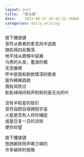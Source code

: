 ```yaml
---
layout: post
title:  "夜与歌"
date:    2022-08-25 20:43:32 +0800
categories: daily_writing
---
```


按下播放键  
音符从歌者的麦克风中逃跑  
随机得四处飘荡  
地平线从歌喉中延展  
乌黑的头发，墨泼的裙  
天空展臂  
怀中是我和款款情深的歌者  
窗外稀稀疏疏  
偶有风吹过  
影影绰绰间轻声附和的是无光的叶  

没有半粒星的指引  
音符自顾自得拥抱宇宙  
火星是否有人将你捕捉  
或是日复一日的流转  
使你仰望  

按下播放键  
悠扬婉转而声嘶力竭的  
许多破碎的夜晚  